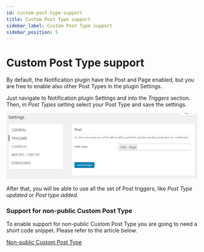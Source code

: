 ```yaml
---
id: custom-post-type-support
title: Custom Post Type support
sidebar_label: Custom Post Type support
sidebar_position: 5
---
```


# Custom Post Type support

By default, the Notification plugin have the Post and Page enabled, but you are free to enable also other Post Types in the plugin Settings.

Just navigate to Notification plugin Settings and into the _Triggers_ section. Then, in _Post Types_ setting select your Post Type and save the settings.

![Enabling Custom Post Type support in Notification plugin](../assets/2019-03-22_15-59-16.gif)

After that, you will be able to use all the set of Post triggers, like _Post Type updated_ or _Post type added._

### Support for non-public Custom Post Type

To enable support for non-public Custom Post Type you are going to need a short code snippet. Please refer to the article below.

[Non-public Custom Post Type](../../developer/triggers/non-public-custom-post-type)



